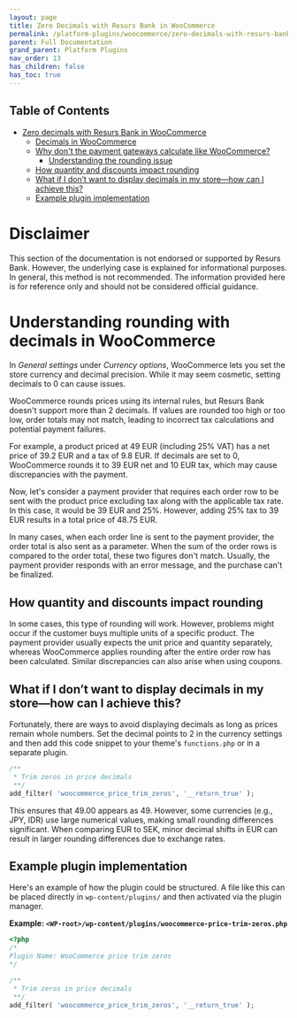 ```yaml
---
layout: page
title: Zero Decimals with Resurs Bank in WooCommerce
permalink: /platform-plugins/woocommerce/zero-decimals-with-resurs-bank-in-woocommerce
parent: Full Documentation
grand_parent: Platform Plugins
nav_order: 13
has_children: false
has_toc: true
---
```


## Table of Contents

* [Zero decimals with Resurs Bank in WooCommerce](#zero-decimals-with-resurs-bank-in-woocommerce)
    * [Decimals in WooCommerce](#decimals-in-woocommerce)
    * [Why don't the payment gateways calculate like WooCommerce?](#why-dont-the-payment-gateways-calculate-like-woocommerce)
        * [Understanding the rounding issue](#understanding-the-rounding-issue)
    * [How quantity and discounts impact rounding](#how-quantity-and-discounts-impact-rounding)
    * [What if I don’t want to display decimals in my store—how can I achieve this?](#what-if-i-dont-want-to-display-decimals-in-my-store-how-can-i-achieve-this)
    * [Example plugin implementation](#example-plugin-implementation)

# Disclaimer

This section of the documentation is not endorsed or supported by Resurs Bank. However, the underlying case is explained
for informational purposes. In general, this method is not recommended. The information provided here is for reference
only and should not be considered official guidance.

# Understanding rounding with decimals in WooCommerce

In *General settings* under *Currency options*, WooCommerce lets you set the store currency and decimal precision. While
it may seem cosmetic, setting decimals to 0 can cause issues.

WooCommerce rounds prices using its internal rules, but Resurs Bank doesn't support more than 2 decimals. If values are
rounded too high or too low, order totals may not match, leading to incorrect tax calculations and potential payment
failures.

For example, a product priced at 49 EUR (including 25% VAT) has a net price of 39.2 EUR and a tax of 9.8 EUR. If
decimals are set to 0, WooCommerce rounds it to 39 EUR net and 10 EUR tax, which may cause discrepancies with the
payment.

Now, let's consider a payment provider that requires each order row to be sent with the product price excluding tax
along with the applicable tax rate. In this case, it would be 39 EUR and 25%. However, adding 25% tax to 39 EUR results
in a total price of 48.75 EUR.

In many cases, when each order line is sent to the payment provider, the order total is also sent as a parameter. When
the sum of the order rows is compared to the order total, these two figures don't match. Usually, the payment provider
responds with an error message, and the purchase can't be finalized.

## How quantity and discounts impact rounding

In some cases, this type of rounding will work. However, problems might occur if the customer buys multiple units of a
specific product. The payment provider usually expects the unit price and quantity separately, whereas WooCommerce
applies rounding after the entire order row has been calculated. Similar discrepancies can also arise when using
coupons.

## What if I don’t want to display decimals in my store—how can I achieve this?

Fortunately, there are ways to avoid displaying decimals as long as prices remain whole numbers. Set the decimal points
to 2 in the currency settings and then add this code snippet to your theme's `functions.php` or in a separate plugin.

```php
/**
 * Trim zeros in price decimals
 **/
add_filter( 'woocommerce_price_trim_zeros', '__return_true' );
```

This ensures that 49.00 appears as 49. However, some currencies (e.g., JPY, IDR) use large numerical values, making
small rounding differences significant. When comparing EUR to SEK, minor decimal shifts in EUR can result in larger
rounding differences due to exchange rates.

## Example plugin implementation

Here's an example of how the plugin could be structured. A file like this can be placed directly
in `wp-content/plugins/` and then activated via the plugin manager.

**Example: `<WP-root>/wp-content/plugins/woocommerce-price-trim-zeros.php`**

```php
<?php
/*
Plugin Name: WooCommerce price trim zeros
*/

/**
 * Trim zeros in price decimals
 **/
add_filter( 'woocommerce_price_trim_zeros', '__return_true' );
```
